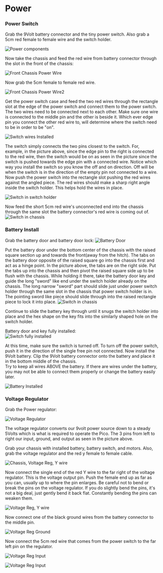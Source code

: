 # Power 

### Power Switch

Grab the 9Volt battery connector and the tiny power switch.
Also grab a 5cm red female to female wire and the switch holder.

![Power components](/lessons/images/assembly/power_connector_switch.jpg)

Now take the chassis and feed the red wire from battery connector through the slot in the front of the chassis:

![Front Chassis Power Wire](/lessons/images/assembly/chassis_power_wire1.jpg)

Now grab the 5cm female to female red wire.

![Front Chassis Power Wire2](/lessons/images/assembly/chassis_power_wires2.jpg)

Get the power switch case and feed the two red wires through the rectangle slot at the edge of the power switch and connect them to the power switch.  The two wires need to be connected next to each other. Make sure one wire is connected to the middle pin and the other is beside it.  Which ever edge pin you connect the other red wire to, will determine where the switch need to be in order to be "on".   

![Switch wires Installed](/lessons/images/assembly/power_switch_close_up.jpg)

The switch simply connects the two pins closest to the switch. For, example, in the picture above, since the edge pin to the right is connected to the red wire, then the switch would be on as seen in the picture since the switch is pushed towards the edge pin with a connected wire. 
Notice which way  you install the switch so you know the off and on direction.  Off will be when the switch is in the direction of the empty pin not connected to a wire.
Now push the power switch into the rectangle slot pushing the red wires against the angled piece.  The red wires should make a sharp right angle inside the switch holder.  This helps hold the wires in place.

![Switch in switch holder](/lessons/images/assembly/power_switch_closeup_2.jpg)


Now feed the short 5cm red wire's unconnected end into the chassis through the same slot the battery connector's red wire is coming out of.
![Switch in chassis](/lessons/images/assembly/chassis_power_switch_installed.jpg)

### Battery Install  
Grab the battery door and battery door lock:
![Battery Door](/lessons/images/assembly/battery_cover_and_key.jpg)

Put the battery door under the bottom center of the chassis with the raised square section up and towards the front(away from the hitch). 
The tabs on the battery door opposite of the raised square go into the chassis first and act as a hinge point.  In the picture above, the tabs are on the right side.
Put the tabs up into the chassis and then pivot the raised square side up to be flush with the chassis.
While holding it there, take the battery door key and guide the long "sword" like end under the switch holder already on the chassis.
The long narrow "sword" part should slide just under power switch holder through the same slot in the chassis that power switch holder is in.
The pointing sword like piece should slide through into the raised rectangle piece to lock it into place.
![Switch in chassis](/lessons/images/assembly/chassis_power_switch_topdown.jpg)

Continue to slide the battery key through until it snugs the switch holder into place and the hex shape on the key fits into the similarly shaped hole on the switch holder.  

Battery door and key fully installed:  
![Switch fully installed](/lessons/images/assembly/chassis_power_switch_battery_door.jpg)


At this time, make sure the switch is turned off.  To turn off the power switch, push it in the direction of the single free pin not connected.
Now install the 9Volt battery.  Clip the 9Volt battery connector onto the battery and place it in the bottom middle of the chassis.  
Try to keep all wires ABOVE the battery.  If there are wires under the battery, you may not be able to connect them properly or change the battery easily later.

![Battery Installed](/lessons/images/assembly/chassis_battery_installed.jpg)


### Voltage Regulator

Grab the Power regulator: 

![Voltage Regulator](/lessons/images/assembly/regulator.webp)

The voltage regulator converts our 9volt power source down to a steady 5Volts which is what is required to operate the Pico.
The 3 pins from left to right our input, ground, and output as seen in the picture above.

Grab your chassis with installed battery, battery switch, and motors.  Also, grab the voltage regulator and the red y female to female cable.

![Chassis, Voltage Reg, Y wire](/lessons/images/assembly/power_regulator.jpg)

Now connect the single end of the red Y wire to the far right of the voltage regulator.  This is the voltage output pin.  Push the female end up as far as you can, usually up to where the pin enlarges.
Be careful not to bend or break the pins on the voltage regulator. If you do slightly bend the pins, it's not a big deal, just gently bend it back flat. Constantly bending the pins can weaken them.

![Voltage Reg, Y wire](/lessons/images/assembly/power_regulator_positive_y.jpg)


Now connect one of the black ground wires from the battery connector to the middle pin. 

![Voltage Reg Ground](/lessons/images/assembly/power_regulator_negative_wire.jpg)

Now connect the 5cm red wire that comes from the power switch to the far left pin on the regulator.  

![Voltage Reg Input](/lessons/images/assembly/power_regulator_power_switch.jpg)

![Voltage Reg Input](/lessons/images/assembly/power_regulator_power_switch_2.jpg)




